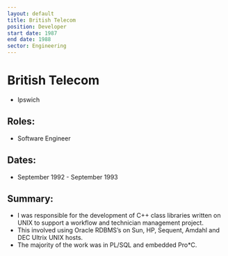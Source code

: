 ```yaml
---
layout: default
title: British Telecom
position: Developer
start date: 1987
end date: 1988
sector: Engineering
---
```

# British Telecom
- Ipswich

## Roles:		
- Software Engineer

## Dates:
- September 1992 - September 1993

## Summary:
-	I was responsible for the development of C++ class libraries written on UNIX to support a workflow and technician management project.
- This involved using Oracle RDBMS’s on Sun, HP, Sequent, Amdahl and DEC Ultrix UNIX hosts.
- The majority of the work was in PL/SQL and embedded Pro*C.
